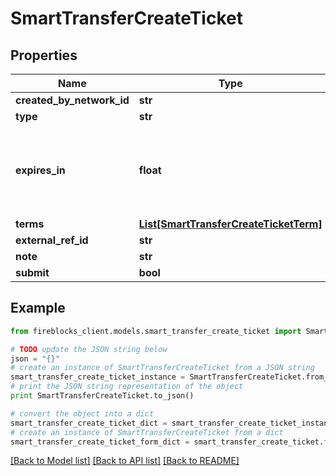 # SmartTransferCreateTicket


## Properties

Name | Type | Description | Notes
------------ | ------------- | ------------- | -------------
**created_by_network_id** | **str** |  | 
**type** | **str** |  | 
**expires_in** | **float** | Number of hours after which an OPEN ticket will expire if no term is funded. | [optional] 
**terms** | [**List[SmartTransferCreateTicketTerm]**](SmartTransferCreateTicketTerm.md) |  | [optional] 
**external_ref_id** | **str** |  | [optional] 
**note** | **str** |  | [optional] 
**submit** | **bool** |  | [optional] 

## Example

```python
from fireblocks_client.models.smart_transfer_create_ticket import SmartTransferCreateTicket

# TODO update the JSON string below
json = "{}"
# create an instance of SmartTransferCreateTicket from a JSON string
smart_transfer_create_ticket_instance = SmartTransferCreateTicket.from_json(json)
# print the JSON string representation of the object
print SmartTransferCreateTicket.to_json()

# convert the object into a dict
smart_transfer_create_ticket_dict = smart_transfer_create_ticket_instance.to_dict()
# create an instance of SmartTransferCreateTicket from a dict
smart_transfer_create_ticket_form_dict = smart_transfer_create_ticket.from_dict(smart_transfer_create_ticket_dict)
```
[[Back to Model list]](../README.md#documentation-for-models) [[Back to API list]](../README.md#documentation-for-api-endpoints) [[Back to README]](../README.md)


